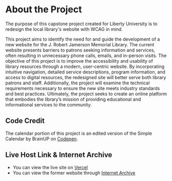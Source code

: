 # About the Project
The purpose of this capstone project created for Liberty University is to redesign the local library's website with WCAG in mind. 

This project aims to identify the need for and guide the development of a new website for the J. Robert Jamerson Memorial Library. The current website presents barriers to patrons seeking information and services, often resulting in unnecessary phone calls, emails, and in-person visits. The objective of this project is to improve the accessibility and usability of library resources through a modern, user-centric website. By incorporating intuitive navigation, detailed service descriptions, program information, and access to digital resources, the redesigned site will better serve both library patrons and staff. Additionally, the project will examine the technical requirements necessary to ensure the new site meets industry standards and best practices. Ultimately, the project seeks to create an online platform that embodies the library’s mission of providing educational and informational services to the community.

## Code Credit
The calendar portion of this project is an edited version of the Simple Calendar by BrainUP on [Codepen](https://codepen.io/jpag82/pen/Nazayx). 

## Live Host Link & Internet Archive
- You can view the live site on [Vercel](https://capstone-project-jrjml.vercel.app/)
- You can view the former website through [Internet Archive](https://web.archive.org/web/20230811093316/https://www.jrjml.org/)

